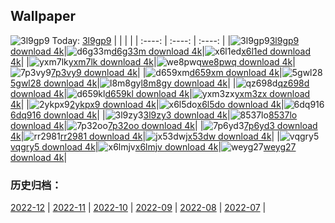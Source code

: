 ## Wallpaper
![3l9gp9](https://w.wallhaven.cc/full/3l/wallhaven-3l9gp9.jpg) Today: [3l9gp9](https://th.wallhaven.cc/small/3l/3l9gp9.jpg)
|      |      |      |
| :----: | :----: | :----: |
|![3l9gp9](https://th.wallhaven.cc/small/3l/3l9gp9.jpg)[3l9gp9 download 4k](https://wallhaven.cc/w/3l9gp9)|![d6g33m](https://th.wallhaven.cc/small/d6/d6g33m.jpg)[d6g33m download 4k](https://wallhaven.cc/w/d6g33m)|![x6l1ed](https://th.wallhaven.cc/small/x6/x6l1ed.jpg)[x6l1ed download 4k](https://wallhaven.cc/w/x6l1ed)|
|![yxm7lk](https://th.wallhaven.cc/small/yx/yxm7lk.jpg)[yxm7lk download 4k](https://wallhaven.cc/w/yxm7lk)|![we8pwq](https://th.wallhaven.cc/small/we/we8pwq.jpg)[we8pwq download 4k](https://wallhaven.cc/w/we8pwq)|![7p3vy9](https://th.wallhaven.cc/small/7p/7p3vy9.jpg)[7p3vy9 download 4k](https://wallhaven.cc/w/7p3vy9)|
|![d659xm](https://th.wallhaven.cc/small/d6/d659xm.jpg)[d659xm download 4k](https://wallhaven.cc/w/d659xm)|![5gwl28](https://th.wallhaven.cc/small/5g/5gwl28.jpg)[5gwl28 download 4k](https://wallhaven.cc/w/5gwl28)|![l8m8gy](https://th.wallhaven.cc/small/l8/l8m8gy.jpg)[l8m8gy download 4k](https://wallhaven.cc/w/l8m8gy)|
|![qz698d](https://th.wallhaven.cc/small/qz/qz698d.jpg)[qz698d download 4k](https://wallhaven.cc/w/qz698d)|![d659kl](https://th.wallhaven.cc/small/d6/d659kl.jpg)[d659kl download 4k](https://wallhaven.cc/w/d659kl)|![yxm3zx](https://th.wallhaven.cc/small/yx/yxm3zx.jpg)[yxm3zx download 4k](https://wallhaven.cc/w/yxm3zx)|
|![2ykpx9](https://th.wallhaven.cc/small/2y/2ykpx9.jpg)[2ykpx9 download 4k](https://wallhaven.cc/w/2ykpx9)|![x6l5do](https://th.wallhaven.cc/small/x6/x6l5do.jpg)[x6l5do download 4k](https://wallhaven.cc/w/x6l5do)|![6dq916](https://th.wallhaven.cc/small/6d/6dq916.jpg)[6dq916 download 4k](https://wallhaven.cc/w/6dq916)|
|![3l9zy3](https://th.wallhaven.cc/small/3l/3l9zy3.jpg)[3l9zy3 download 4k](https://wallhaven.cc/w/3l9zy3)|![8537lo](https://th.wallhaven.cc/small/85/8537lo.jpg)[8537lo download 4k](https://wallhaven.cc/w/8537lo)|![7p32oo](https://th.wallhaven.cc/small/7p/7p32oo.jpg)[7p32oo download 4k](https://wallhaven.cc/w/7p32oo)|
|![7p6yd3](https://th.wallhaven.cc/small/7p/7p6yd3.jpg)[7p6yd3 download 4k](https://wallhaven.cc/w/7p6yd3)|![rr2981](https://th.wallhaven.cc/small/rr/rr2981.jpg)[rr2981 download 4k](https://wallhaven.cc/w/rr2981)|![jx53dw](https://th.wallhaven.cc/small/jx/jx53dw.jpg)[jx53dw download 4k](https://wallhaven.cc/w/jx53dw)|
|![vqgry5](https://th.wallhaven.cc/small/vq/vqgry5.jpg)[vqgry5 download 4k](https://wallhaven.cc/w/vqgry5)|![x6lmjv](https://th.wallhaven.cc/small/x6/x6lmjv.jpg)[x6lmjv download 4k](https://wallhaven.cc/w/x6lmjv)|![weyg27](https://th.wallhaven.cc/small/we/weyg27.jpg)[weyg27 download 4k](https://wallhaven.cc/w/weyg27)|

### 历史归档：
[2022-12](https://github.com/april-projects/april-wallpaper/tree/main/picture/2022-12/) | [2022-11](https://github.com/april-projects/april-wallpaper/tree/main/picture/2022-11/) | [2022-10](https://github.com/april-projects/april-wallpaper/tree/main/picture/2022-10/) | [2022-09](https://github.com/april-projects/april-wallpaper/tree/main/picture/2022-09/) | [2022-08](https://github.com/april-projects/april-wallpaper/tree/main/picture/2022-08/) | [2022-07](https://github.com/april-projects/april-wallpaper/tree/main/picture/2022-07/) | 